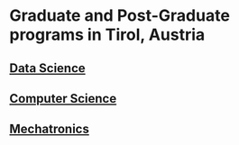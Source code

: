 # Graduate and Post-Graduate programs in Tirol, Austria

## [Data Science](data-science.md)
## [Computer Science](computer-science.md)
## [Mechatronics](mechatronics.md)
